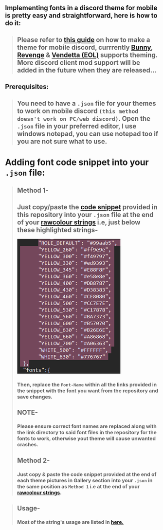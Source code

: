 ## Implementing fonts in a discord theme for mobile is pretty easy and straightforward, here is how to do it:

>## Please refer to [this guide](https://docs.riichi.tech/objects/raw-colors) on how to make a theme for mobile discord, currrently [Bunny](https://github.com/pyoncord/Bunny), [Revenge](https://github.com/revenge-mod) & [Vendetta (EOL)](https://github.com/vendetta-mod) supports theming. More discord client mod support will be added in the future when they are released...
## Prerequisites:
>## You need to have a `.json` file for your themes to work on mobile discord `(this method doesn't work on PC/web discord)`. Open the `.json` file in your preferred editor, I use windows notepad, you can use notepad too if you are not sure what to use.
# Adding font code snippet into your `.json` file: 
>## Method 1- 
>## Just copy/paste the [code snippet](https://github.com/Rairof/Theme-Fonts/blob/main/assets/Code-snippet) provided in this repository into your `.json` file at the end of your [rawcolour strings](https://docs.riichi.tech/objects/raw-colors) i.e, just below these highlighted strings-
>![these strings](./assets/rawcolours.png)
>### Then, replace the `Font-Name` within all the links provided in the snippet with the font you want from the repository and save changes.
>## NOTE-
>### Please ensure correct font names are replaced along with the link directory to said font files in the repository for the fonts to work, otherwise yout theme will cause unwanted crashes.
>## Method 2-
>### Just copy & paste the code snippet provided at the end of each theme pictures in Gallery section into your `.json` in the same position as `Method 1` i.e at the end of your [rawcolour strings](https://docs.riichi.tech/objects/raw-colors).

>## Usage-
>### Most of the string's usage are listed in [here.](https://github.com/Rairof/Theme-Fonts/tree/main/assets/Font-string-usage)
